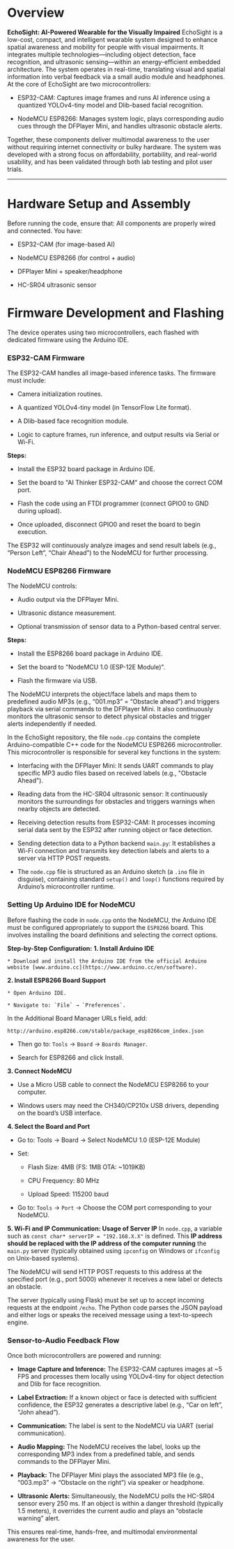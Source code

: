 # Overview
**EchoSight: AI-Powered Wearable for the Visually Impaired**
EchoSight is a low-cost, compact, and intelligent wearable system designed to enhance spatial awareness and mobility for people with visual impairments. It integrates multiple technologies—including object detection, face recognition, and ultrasonic sensing—within an energy-efficient embedded architecture. The system operates in real-time, translating visual and spatial information into verbal feedback via a small audio module and headphones.
At the core of EchoSight are two microcontrollers:
* ESP32-CAM: Captures image frames and runs AI inference using a quantized YOLOv4-tiny model and Dlib-based facial recognition.

* NodeMCU ESP8266: Manages system logic, plays corresponding audio cues through the DFPlayer Mini, and handles ultrasonic obstacle alerts.

Together, these components deliver multimodal awareness to the user without requiring internet connectivity or bulky hardware. The system was developed with a strong focus on affordability, portability, and real-world usability, and has been validated through both lab testing and pilot user trials.

-----

# Hardware Setup and Assembly
Before running the code, ensure that:
All components are properly wired and connected.
You have:
  * ESP32-CAM (for image-based AI)

  * NodeMCU ESP8266 (for control + audio)

  * DFPlayer Mini + speaker/headphone

  * HC-SR04 ultrasonic sensor


# Firmware Development and Flashing
The device operates using two microcontrollers, each flashed with dedicated firmware using the Arduino IDE.

### ESP32-CAM Firmware
The ESP32-CAM handles all image-based inference tasks. The firmware must include:
* Camera initialization routines.

* A quantized YOLOv4-tiny model (in TensorFlow Lite format).

* A Dlib-based face recognition module.

* Logic to capture frames, run inference, and output results via Serial or Wi-Fi.

**Steps:**

  * Install the ESP32 board package in Arduino IDE.

  * Set the board to "AI Thinker ESP32-CAM" and choose the correct COM port.

  * Flash the code using an FTDI programmer (connect GPIO0 to GND during upload).

  * Once uploaded, disconnect GPIO0 and reset the board to begin execution.

The ESP32 will continuously analyze images and send result labels (e.g., “Person Left”, “Chair Ahead”) to the NodeMCU for further processing.

### NodeMCU ESP8266 Firmware
The NodeMCU controls:

* Audio output via the DFPlayer Mini.

* Ultrasonic distance measurement.

* Optional transmission of sensor data to a Python-based central server.

**Steps:**

  * Install the ESP8266 board package in Arduino IDE.

  * Set the board to "NodeMCU 1.0 (ESP-12E Module)".

  * Flash the firmware via USB.

The NodeMCU interprets the object/face labels and maps them to predefined audio MP3s (e.g., “001.mp3” = “Obstacle ahead”) and triggers playback via serial commands to the DFPlayer Mini. It also continuously monitors the ultrasonic sensor to detect physical obstacles and trigger alerts independently if needed.

In the EchoSight repository, the file `node.cpp` contains the complete Arduino-compatible C++ code for the NodeMCU ESP8266 microcontroller. This microcontroller is responsible for several key functions in the system:

 * Interfacing with the DFPlayer Mini: It sends UART commands to play specific MP3 audio files based on received labels (e.g., "Obstacle Ahead").

 * Reading data from the HC-SR04 ultrasonic sensor: It continuously monitors the surroundings for obstacles and triggers warnings when nearby objects are detected.

 * Receiving detection results from ESP32-CAM: It processes incoming serial data sent by the ESP32 after running object or face detection.

 * Sending detection data to a Python backend `main.py`: It establishes a Wi-Fi connection and transmits key detection labels and alerts to a server via HTTP POST requests.

 * The `node.cpp` file is structured as an Arduino sketch (a `.ino` file in disguise), containing standard `setup()` and `loop()` functions required by Arduino’s microcontroller runtime.


### Setting Up Arduino IDE for NodeMCU
Before flashing the code in `node.cpp` onto the NodeMCU, the Arduino IDE must be configured appropriately to support the `ESP8266` board. This involves installing the board definitions and selecting the correct options.

**Step-by-Step Configuration:**
**1. Install Arduino IDE**

    * Download and install the Arduino IDE from the official Arduino website [www.arduino.cc](https://www.arduino.cc/en/software).

**2. Install ESP8266 Board Support**

    * Open Arduino IDE.
    
    * Navigate to: `File` → `Preferences`.

In the Additional Board Manager URLs field, add:

```http://arduino.esp8266.com/stable/package_esp8266com_index.json```

   
   * Then go to: `Tools` → `Board` → `Boards Manager`.

   * Search for ESP8266 and click Install.

**3. Connect NodeMCU**

   * Use a Micro USB cable to connect the NodeMCU ESP8266 to your computer.

   * Windows users may need the CH340/CP210x USB drivers, depending on the board’s USB interface.

**4. Select the Board and Port**

   * Go to: Tools → Board → Select NodeMCU 1.0 (ESP-12E Module)

   * Set:

     * Flash Size: 4MB (FS: 1MB OTA: ~1019KB)

     * CPU Frequency: 80 MHz

     * Upload Speed: 115200 baud

   * Go to: `Tools` → `Port` → Choose the COM port corresponding to your NodeMCU.

**5. Wi-Fi and IP Communication: Usage of Server IP**
In `node.cpp`, a variable such as `const char* serverIP = "192.168.X.X"` is defined. This **IP address should be replaced with the IP address of the computer running** the `main.py` server (typically obtained using `ipconfig` on Windows or `ifconfig` on Unix-based systems).

The NodeMCU will send HTTP POST requests to this address at the specified port (e.g., port 5000) whenever it receives a new label or detects an obstacle.

The server (typically using Flask) must be set up to accept incoming requests at the endpoint `/echo`. The Python code parses the JSON payload and either logs or speaks the received message using a text-to-speech engine.


### Sensor-to-Audio Feedback Flow
Once both microcontrollers are powered and running:
* **Image Capture and Inference:** The ESP32-CAM captures images at ~5 FPS and processes them locally using YOLOv4-tiny for object detection and Dlib for face recognition.

* **Label Extraction:** If a known object or face is detected with sufficient confidence, the ESP32 generates a descriptive label (e.g., “Car on left”, “John ahead”).

* **Communication:** The label is sent to the NodeMCU via UART (serial communication).

* **Audio Mapping:** The NodeMCU receives the label, looks up the corresponding MP3 index from a predefined table, and sends commands to the DFPlayer Mini.

* **Playback:** The DFPlayer Mini plays the associated MP3 file (e.g., “003.mp3” → “Obstacle on the right”) via speaker or headphone.

* **Ultrasonic Alerts:** Simultaneously, the NodeMCU polls the HC-SR04 sensor every 250 ms. If an object is within a danger threshold (typically 1.5 meters), it overrides the current audio and plays an “obstacle warning” alert.

This ensures real-time, hands-free, and multimodal environmental awareness for the user.




